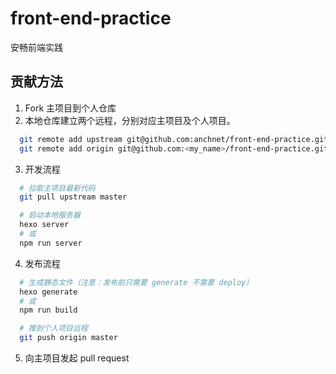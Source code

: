 # front-end-practice
安畅前端实践

## 贡献方法
1. Fork 主项目到个人仓库
2. 本地仓库建立两个远程，分别对应主项目及个人项目。
``` bash
  git remote add upstream git@github.com:anchnet/front-end-practice.git
  git remote add origin git@github.com:<my_name>/front-end-practice.git
```
3. 开发流程
``` bash  
  # 拉取主项目最新代码
  git pull upstream master

  # 启动本地服务器
  hexo server
  # 或
  npm run server
```

4. 发布流程
``` bash
  # 生成静态文件（注意：发布前只需要 generate 不需要 deploy）
  hexo generate
  # 或
  npm run build

  # 推到个人项目远程
  git push origin master
```

5. 向主项目发起 pull request